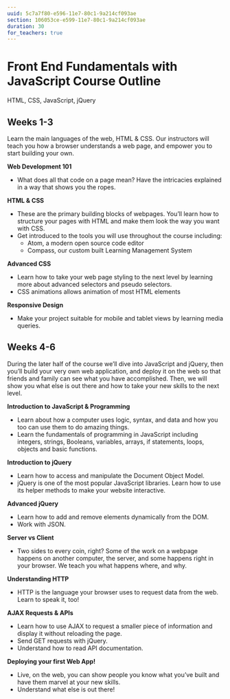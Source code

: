 ```yaml
---
uuid: 5c7a7f80-e596-11e7-80c1-9a214cf093ae
section: 106053ce-e599-11e7-80c1-9a214cf093ae
duration: 30
for_teachers: true
---
```


# Front End Fundamentals with JavaScript Course Outline
HTML, CSS, JavaScript, jQuery

## Weeks 1-3

Learn the main languages of the web, HTML & CSS. Our instructors will teach you how a browser understands a web page, and empower you to start building your own.

**Web Development 101**
  - What does all that code on a page mean? Have the intricacies explained in a way that shows you the ropes.

**HTML & CSS**
  - These are the primary building blocks of webpages. You’ll learn how to  structure your pages with HTML and make them look the way you want with CSS.
  - Get introduced to the tools you will use throughout the course including:
    - Atom, a modern open source code editor
    - Compass, our custom built Learning Management System

**Advanced CSS**
  - Learn how to take your web page styling to the next level by learning more about advanced selectors and pseudo selectors.
  - CSS animations allows animation of most HTML elements

**Responsive Design**
  - Make your project suitable for mobile and tablet views by learning media queries. 


## Weeks 4-6

During the later half of the course we’ll dive into JavaScript and jQuery, then you’ll build your very own web application, and deploy it on the web so that friends and family can see what you have accomplished. Then, we will show you what else is out there and how to take your new skills to the next level.

**Introduction to JavaScript & Programming**
  - Learn about how a computer uses logic, syntax, and data and how you too can use them to do amazing things.
  - Learn the fundamentals of programming in JavaScript including integers,  strings, Booleans, variables, arrays, if statements, loops, objects and basic functions.

**Introduction to jQuery**
  - Learn how to access and manipulate the Document Object Model.
  - jQuery is one of the most popular JavaScript libraries. Learn how to use its helper methods to make your website interactive.

**Advanced jQuery**
  - Learn how to add and remove elements dynamically from the DOM.
  - Work with JSON. 

**Server vs Client**
  - Two sides to every coin, right? Some of the work on a webpage happens on another computer, the server, and some happens right in your browser. We teach you what happens where, and why.

**Understanding HTTP**
  - HTTP is the language your browser uses to request data from the web. Learn to speak it, too!

**AJAX Requests & APIs**
  - Learn how to use AJAX to request a smaller piece of information and display it without reloading the page.
  - Send GET requests with jQuery.
  - Understand how to read API documentation. 

**Deploying your first Web App!**
  - Live, on the web, you can show people you know what you’ve built and have them marvel at your new skills.
  - Understand what else is out there!





